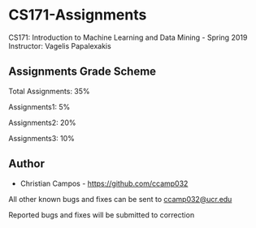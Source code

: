 # CS171-Assignments

CS171: Introduction to Machine Learning and Data Mining - Spring 2019 
Instructor: Vagelis Papalexakis 

## Assignments Grade Scheme
Total Assignments: 35%

Assignments1: 5% 

Assignments2: 20%

Assignments3: 10% 



## Author 

* Christian Campos - https://github.com/ccamp032

All other known bugs and fixes can be sent to ccamp032@ucr.edu 

Reported bugs and fixes will be submitted to correction
